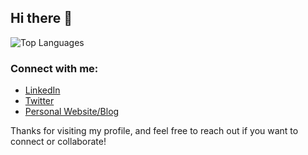 ## Hi there 👋
<!--
Welcome to my GitHub profile! I'm [Your Name], a passionate [Your Profession/Field] who loves [a few things you love related to your field]. Here's a bit more about me:

- 🔭 I’m currently working on [describe your current project or job].
- 🌱 I’m currently learning [mention any new skills or technologies you're learning].
- 👯 I’m looking to collaborate on [mention any projects or types of projects you're interested in collaborating on].
- 🤔 I’m looking for help with [mention any areas where you need help or advice].
- 💬 Ask me about [mention any topics you're knowledgeable about or willing to discuss].
- 📫 How to reach me: [provide your contact information, such as an email address or LinkedIn profile].
- 😄 Pronouns: [your pronouns].
- ⚡ Fun fact: [share an interesting or fun fact about yourself].

### My GitHub Stats -->

<!--
 ![Your GitHub stats](https://github-readme-stats.vercel.app/api?username=kikarin&show_icons=true&theme=radical)
### Top Languages -->

![Top Languages](https://github-readme-stats.vercel.app/api/top-langs/?username=kikarin&layout=compact&theme=radical)

### Connect with me:

- [LinkedIn](https://www.linkedin.com/in/yourlinkedin)
- [Twitter](https://twitter.com/yourtwitter)
- [Personal Website/Blog](https://yourwebsite.com)

Thanks for visiting my profile, and feel free to reach out if you want to connect or collaborate!
